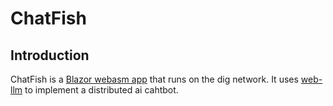 # ChatFish

## Introduction

ChatFish is a [Blazor webasm app](https://dotnet.microsoft.com/en-us/apps/aspnet/web-apps/blazor) that runs on the dig network. It uses [web-llm](https://github.com/mlc-ai/web-llm) to implement a distributed ai cahtbot.
